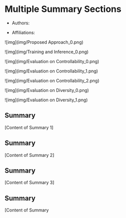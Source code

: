 # Multiple Summary Sections

- Authors: 

- Affiliations: 

![img](img/Proposed Approach_0.png)

![img](img/Training and Inference_0.png)

![img](img/Evaluation on Controllability_0.png)

![img](img/Evaluation on Controllability_1.png)

![img](img/Evaluation on Controllability_2.png)

![img](img/Evaluation on Diversity_0.png)

![img](img/Evaluation on Diversity_1.png)

## Summary


[Content of Summary 1]
## Summary


[Content of Summary 2]
## Summary


[Content of Summary 3]
## Summary


[Content of Summary